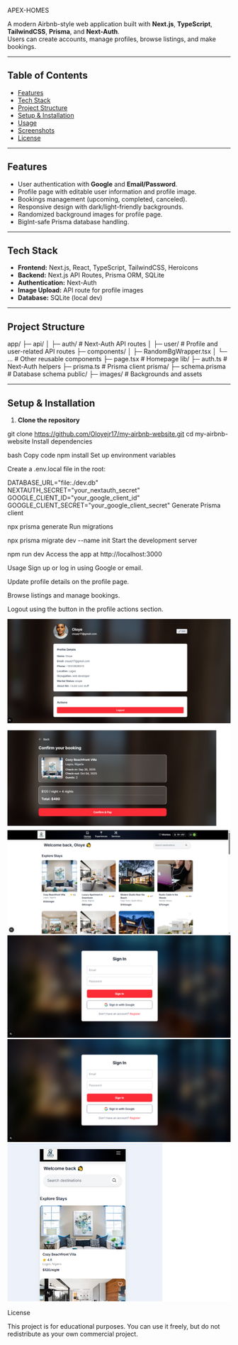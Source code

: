 APEX-HOMES

A modern Airbnb-style web application built with **Next.js**, **TypeScript**, **TailwindCSS**, **Prisma**, and **Next-Auth**.  
Users can create accounts, manage profiles, browse listings, and make bookings.

---

## Table of Contents

- [Features](#features)
- [Tech Stack](#tech-stack)
- [Project Structure](#project-structure)
- [Setup & Installation](#setup--installation)
- [Usage](#usage)
- [Screenshots](#screenshots)
- [License](#license)

---

## Features

- User authentication with **Google** and **Email/Password**.
- Profile page with editable user information and profile image.
- Bookings management (upcoming, completed, canceled).
- Responsive design with dark/light-friendly backgrounds.
- Randomized background images for profile page.
- BigInt-safe Prisma database handling.

---

## Tech Stack

- **Frontend:** Next.js, React, TypeScript, TailwindCSS, Heroicons  
- **Backend:** Next.js API Routes, Prisma ORM, SQLite  
- **Authentication:** Next-Auth  
- **Image Upload:** API route for profile images  
- **Database:** SQLite (local dev)

---

## Project Structure

app/
├─ api/
│ ├─ auth/ # Next-Auth API routes
│ ├─ user/ # Profile and user-related API routes
├─ components/
│ ├─ RandomBgWrapper.tsx
│ └─ ... # Other reusable components
├─ page.tsx # Homepage
lib/
├─ auth.ts # Next-Auth helpers
├─ prisma.ts # Prisma client
prisma/
├─ schema.prisma # Database schema
public/
├─ images/ # Backgrounds and assets


---

## Setup & Installation

1. **Clone the repository**


git clone https://github.com/Oloyejr17/my-airbnb-website.git
cd my-airbnb-website
Install dependencies

bash
Copy code
npm install
Set up environment variables

Create a .env.local file in the root:

DATABASE_URL="file:./dev.db"
NEXTAUTH_SECRET="your_nextauth_secret"
GOOGLE_CLIENT_ID="your_google_client_id"
GOOGLE_CLIENT_SECRET="your_google_client_secret"
Generate Prisma client

npx prisma generate
Run migrations


npx prisma migrate dev --name init
Start the development server


npm run dev
Access the app at http://localhost:3000

Usage
Sign up or log in using Google or email.

Update profile details on the profile page.

Browse listings and manage bookings.

Logout using the button in the profile actions section.






![Profile Page](./public/images/screenshots/profile.png)
![Listingid](./public/images/screenshots/listingid.png)
![Homepage/listing](./public/images/screenshots/listing.png)
![booking](./public/images/screenshots/booking.png)
![sign in](./public/images/screenshots/sign%20in.png)
![mobile view](./public/images/screenshots/mbview.png)





License

This project is for educational purposes. You can use it freely, but do not redistribute as your own commercial project.